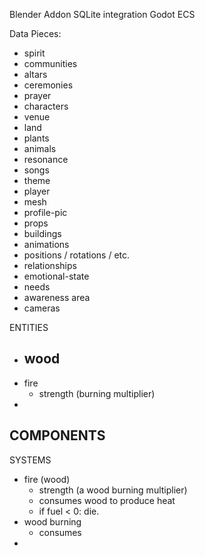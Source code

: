 Blender Addon
SQLite integration
Godot ECS




Data Pieces:
- spirit
- communities
- altars
- ceremonies
- prayer
- characters
- venue
- land
- plants
- animals
- resonance
- songs
- theme
- player
- mesh
- profile-pic
- props
- buildings
- animations
- positions / rotations / etc.
- relationships
- emotional-state
- needs
- awareness area
- cameras

ENTITIES
- wood
	- 
- fire
	- strength (burning multiplier)
- 
COMPONENTS 
- 

SYSTEMS
- fire (wood)
	- strength (a wood burning multiplier)
	- consumes wood to produce heat
	- if fuel < 0: die. 
- wood burning
	- consumes 
- 
